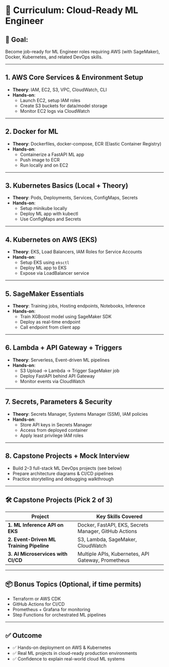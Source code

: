 # 🚀 **Curriculum: Cloud-Ready ML Engineer**

## 🎯 **Goal:**

Become job-ready for ML Engineer roles requiring AWS (with SageMaker), Docker, Kubernetes, and related DevOps skills.

---

## **1. AWS Core Services & Environment Setup**

- **Theory**: IAM, EC2, S3, VPC, CloudWatch, CLI
- **Hands-on**:
  - Launch EC2, setup IAM roles
  - Create S3 buckets for data/model storage
  - Monitor EC2 logs via CloudWatch

---

## **2. Docker for ML**

- **Theory**: Dockerfiles, docker-compose, ECR (Elastic Container Registry)
- **Hands-on**:
  - Containerize a FastAPI ML app
  - Push image to ECR
  - Run locally and on EC2

---

## **3. Kubernetes Basics (Local + Theory)**

- **Theory**: Pods, Deployments, Services, ConfigMaps, Secrets
- **Hands-on**:
  - Setup minikube locally
  - Deploy ML app with kubectl
  - Use ConfigMaps and Secrets

---

## **4. Kubernetes on AWS (EKS)**

- **Theory**: EKS, Load Balancers, IAM Roles for Service Accounts
- **Hands-on**:
  - Setup EKS using `eksctl`
  - Deploy ML app to EKS
  - Expose via LoadBalancer service

---

## **5. SageMaker Essentials**

- **Theory**: Training jobs, Hosting endpoints, Notebooks, Inference
- **Hands-on**:
  - Train XGBoost model using SageMaker SDK
  - Deploy as real-time endpoint
  - Call endpoint from client app

---

## **6. Lambda + API Gateway + Triggers**

- **Theory**: Serverless, Event-driven ML pipelines
- **Hands-on**:
  - S3 Upload → Lambda → Trigger SageMaker job
  - Deploy FastAPI behind API Gateway
  - Monitor events via CloudWatch

---

## **7. Secrets, Parameters & Security**

- **Theory**: Secrets Manager, Systems Manager (SSM), IAM policies
- **Hands-on**:
  - Store API keys in Secrets Manager
  - Access from deployed container
  - Apply least privilege IAM roles

---

## **8. Capstone Projects + Mock Interview**

- Build 2–3 full-stack ML DevOps projects (see below)
- Prepare architecture diagrams & CI/CD pipelines
- Practice storytelling and debugging walkthrough

---

## 🛠️ Capstone Projects (Pick 2 of 3)

| Project                                  | Key Skills Covered                                    |
| ---------------------------------------- | ----------------------------------------------------- |
| **1. ML Inference API on EKS**           | Docker, FastAPI, EKS, Secrets Manager, GitHub Actions |
| **2. Event-Driven ML Training Pipeline** | S3, Lambda, SageMaker, CloudWatch                     |
| **3. AI Microservices with CI/CD**       | Multiple APIs, Kubernetes, API Gateway, Prometheus    |

---

## 📦 Bonus Topics (Optional, if time permits)

- Terraform or AWS CDK
- GitHub Actions for CI/CD
- Prometheus + Grafana for monitoring
- Step Functions for orchestrated ML pipelines

---

## ✅ Outcome

- ✅ Hands-on deployment on AWS & Kubernetes
- ✅ Real ML projects in cloud-ready production environments
- ✅ Confidence to explain real-world cloud ML systems
